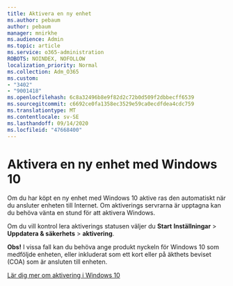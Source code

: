```yaml
---
title: Aktivera en ny enhet
ms.author: pebaum
author: pebaum
manager: mnirkhe
ms.audience: Admin
ms.topic: article
ms.service: o365-administration
ROBOTS: NOINDEX, NOFOLLOW
localization_priority: Normal
ms.collection: Adm_O365
ms.custom:
- "3402"
- "9001418"
ms.openlocfilehash: 6c8a32496b8e9f82d2c72b0d509f2dbbecff6539
ms.sourcegitcommit: c6692ce0fa1358ec3529e59ca0ecdfdea4cdc759
ms.translationtype: MT
ms.contentlocale: sv-SE
ms.lasthandoff: 09/14/2020
ms.locfileid: "47668400"
---
```

# <a name="activating-a-new-device-running-windows-10"></a>Aktivera en ny enhet med Windows 10

Om du har köpt en ny enhet med Windows 10 aktive ras den automatiskt när du ansluter enheten till Internet. Om aktiverings servrarna är upptagna kan du behöva vänta en stund för att aktivera Windows.

Om du vill kontrol lera aktiverings statusen väljer du **Start** **Inställningar**  >  **Uppdatera & säkerhets**  >  **aktivering**.

**Obs!** I vissa fall kan du behöva ange produkt nyckeln för Windows 10 som medföljde enheten, eller inkluderat som ett kort eller på äkthets beviset (COA) som är ansluten till enheten.

[Lär dig mer om aktivering i Windows 10](https://support.microsoft.com/help/12440)